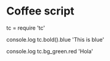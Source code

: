 # Coffee script
tc = require 'tc'

console.log tc.bold().blue 'This is blue'

console.log tc.bg_green.red 'Hola'
